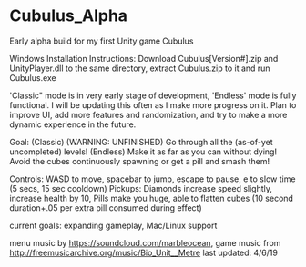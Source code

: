# Cubulus_Alpha
Early alpha build for my first Unity game Cubulus

Windows Installation Instructions: Download Cubulus[Version#].zip and UnityPlayer.dll to the same directory, extract Cubulus.zip to it and run Cubulus.exe

'Classic" mode is in very early stage of development, 'Endless' mode is fully functional. I will be updating this often as I make more progress on it. Plan to improve UI, add more features and randomization, and try to make a more dynamic experience in the future. 

Goal: (Classic) (WARNING: UNFINISHED) Go through all the (as-of-yet uncompleted) levels! (Endless) Make it as far as you can without dying! Avoid the cubes continuously spawning or get a pill and smash them!

Controls: WASD to move, spacebar to jump, escape to pause, e to slow time (5 secs, 15 sec cooldown)
Pickups: Diamonds increase speed slightly, increase health by 10, Pills make you huge, able to flatten cubes (10 second duration+.05 per extra pill consumed during effect)

current goals: expanding gameplay, Mac/Linux support

menu music by https://soundcloud.com/marbleocean, game music from http://freemusicarchive.org/music/Bio_Unit__Metre
last updated: 4/6/19
